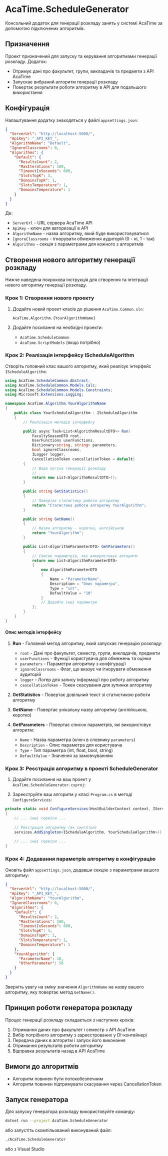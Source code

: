 # AcaTime.ScheduleGenerator

Консольний додаток для генерації розкладу занять у системі AcaTime за допомогою підключених алгоритмів.

## Призначення

Проект призначений для запуску та керування алгоритмами генерації розкладу. Додаток:
- Отримує дані про факультет, групи, викладачів та предмети з API AcaTime
- Запускає вибраний алгоритм генерації розкладу
- Повертає результати роботи алгоритму в API для подальшого використання

## Конфігурація

Налаштування додатку знаходяться у файлі `appsettings.json`:

```json
{
  "ServerUrl": "http://localhost:5000/",
  "ApiKey": "_API_KEY_",
  "AlgorithmName": "Default",
  "IgnoreClassrooms": 0,
  "Algorithms": {
    "Default": {
      "ResultsCount": 2,
      "MaxIterations": 100,
      "TimeoutInSeconds": 600,
      "SlotsTopK": 3,
      "DomainsTopK": 1,
      "SlotsTemperature": 1,
      "DomainsTemperature": 1
    }
  }
}
```

Де:
- `ServerUrl` - URL сервера AcaTime API
- `ApiKey` - ключ для авторизації в API
- `AlgorithmName` - назва алгоритму, який буде використовуватися
- `IgnoreClassrooms` - ігнорувати обмеження аудиторій (0 - ні, 1 - так)
- `Algorithms` - секція з параметрами для кожного з алгоритмів

## Створення нового алгоритму генерації розкладу

Нижче наведена покрокова інструкція для створення та інтеграції нового алгоритму генерації розкладу.

### Крок 1: Створення нового проекту

1. Додайте новий проект класів до рішення `AcaTime.Common.sln`:
   ```
   AcaTime.Algorithm.{YourAlgorithmName}
   ```

2. Додайте посилання на необхідні проекти:
   - `AcaTime.ScheduleCommon`
   - `AcaTime.ScriptModels` (якщо потрібно)

### Крок 2: Реалізація інтерфейсу IScheduleAlgorithm

Створіть головний клас вашого алгоритму, який реалізує інтерфейс `IScheduleAlgorithm`:

```csharp
using AcaTime.ScheduleCommon.Abstract;
using AcaTime.ScheduleCommon.Models.Calc;
using AcaTime.ScheduleCommon.Models.Constraints;
using Microsoft.Extensions.Logging;

namespace AcaTime.Algorithm.YourAlgorithmName
{
    public class YourScheduleAlgorithm : IScheduleAlgorithm
    {
        // Реалізація методів інтерфейсу

        public async Task<List<AlgorithmResultDTO>> Run(
            FacultySeasonDTO root, 
            UserFunctions userFunctions, 
            Dictionary<string, string> parameters, 
            bool ignoreClassrooms, 
            ILogger logger, 
            CancellationToken cancellationToken = default)
        {
            // Ваша логіка генерації розкладу
            // ...
            return new List<AlgorithmResultDTO>();
        }

        public string GetStatistics()
        {
            // Повертає статистику роботи алгоритму
            return "Статистика роботи алгоритму YourAlgorithm";
        }

        public string GetName()
        {
            // Назва алгоритму - коротка, англійською
            return "YourAlgorithm";
        }

        public List<AlgorithmParameterDTO> GetParameters()
        {
            // Список параметрів, які використовує алгоритм
            return new List<AlgorithmParameterDTO>
            {
                new AlgorithmParameterDTO
                {
                    Name = "ParameterName",
                    Description = "Опис параметра",
                    Type = "int",
                    DefaultValue = "10"
                }
                // Додайте інші параметри
            };
        }
    }
}
```

#### Опис методів інтерфейсу

1. **Run** - Головний метод алгоритму, який запускає генерацію розкладу:
   - `root` - Дані про факультет, семестр, групи, викладачів, предмети
   - `userFunctions` - Функції користувача для обмежень та оцінки
   - `parameters` - Параметри алгоритму з конфігурації
   - `ignoreClassrooms` - Флаг, що вказує чи ігнорувати обмеження аудиторій
   - `logger` - Логер для запису інформації про роботу алгоритму
   - `cancellationToken` - Токен скасування для зупинки алгоритму

2. **GetStatistics** - Повертає довільний текст зі статистикою роботи алгоритму

3. **GetName** - Повертає унікальну назву алгоритму (англійською, коротко)

4. **GetParameters** - Повертає список параметрів, які використовує алгоритм:
   - `Name` - Назва параметра (ключ в словнику `parameters`)
   - `Description` - Опис параметра для користувача
   - `Type` - Тип параметра (int, float, bool, string)
   - `DefaultValue` - Значення за замовчуванням

### Крок 3: Реєстрація алгоритму в проекті ScheduleGenerator

1. Додайте посилання на ваш проект у `AcaTime.ScheduleGenerator.csproj`:

2. Зареєструйте ваш алгоритм у класі `Program.cs` в методі `ConfigureServices`:

```csharp
private static void ConfigureServices(HostBuilderContext context, IServiceCollection services)
{
    // ... інші сервіси ...
    
    // Реєстрація алгоритму (як синглтон)
    services.AddSingleton<IScheduleAlgorithm, YourScheduleAlgorithm>();
    
    // ... інші сервіси ...
}
```

### Крок 4: Додавання параметрів алгоритму в конфігурацію

Оновіть файл `appsettings.json`, додавши секцію з параметрами вашого алгоритму:

```json
{
  "ServerUrl": "http://localhost:5000/",
  "ApiKey": "_API_KEY_",
  "AlgorithmName": "YourAlgorithm",
  "IgnoreClassrooms": 0,
  "Algorithms": {
    "Default": {
      "ResultsCount": 2,
      "MaxIterations": 100,
      "TimeoutInSeconds": 600,
      "SlotsTopK": 3,
      "DomainsTopK": 1,
      "SlotsTemperature": 1,
      "DomainsTemperature": 1
    },
    "YourAlgorithm": {
      "ParameterName": 10,
      "OtherParameter": 50
    }
  }
}
```

Зверніть увагу на зміну значення `AlgorithmName` на назву вашого алгоритму, яку повертає метод `GetName()`.

## Принцип роботи генератора розкладу

Процес генерації розкладу складається з наступних кроків:

1. Отримання даних про факультет і семестр з API AcaTime
2. Вибір потрібного алгоритму з зареєстрованих у DI-контейнері
3. Передача даних в алгоритм і запуск його виконання
4. Отримання результатів роботи алгоритму
5. Відправка результатів назад в API AcaTime

## Вимоги до алгоритмів

- Алгоритм повинен бути потокобезпечним
- Алгоритм повинен підтримувати скасування через CancellationToken


## Запуск генератора

Для запуску генератора розкладу використовуйте команду:

```bash
dotnet run --project AcaTime.ScheduleGenerator
```

або запустіть скомпільований виконуваний файл:

```bash
./AcaTime.ScheduleGenerator
```

або з Visual Studio